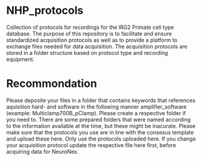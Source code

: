# NHP_protocols
Collection of protocols for recordings for the IRG2 Primate cell type database. The purpose of this repository is to facilitate and ensure standardized acquisition  protocols as well as to provide a platform to exchange files needed for data acquisition. The acquisition protocols are stored in a folder structure based on protocol type and recording equipment. 

# Recommondation
Please deposite your files in a folder that contains keywords that references aquisition hard- and software in the following manner amplifier_software (example: Multiclamp700B_pClamp). Please create a respective folder if you need to. There are some prepared folders that were named according to the information available at the time, but these might be inacurate. 
Please make sure that the protocols you use are in line with the consesus template and upload these here. Only use the protocols uploaded here. If you change your acquisition protocol update the respective file here first, before acquiring data for NeuroNex.
